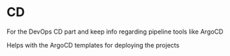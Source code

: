 # CD
For the DevOps CD part and keep info regarding pipeline tools like ArgoCD

Helps with the ArgoCD templates for deploying the projects
